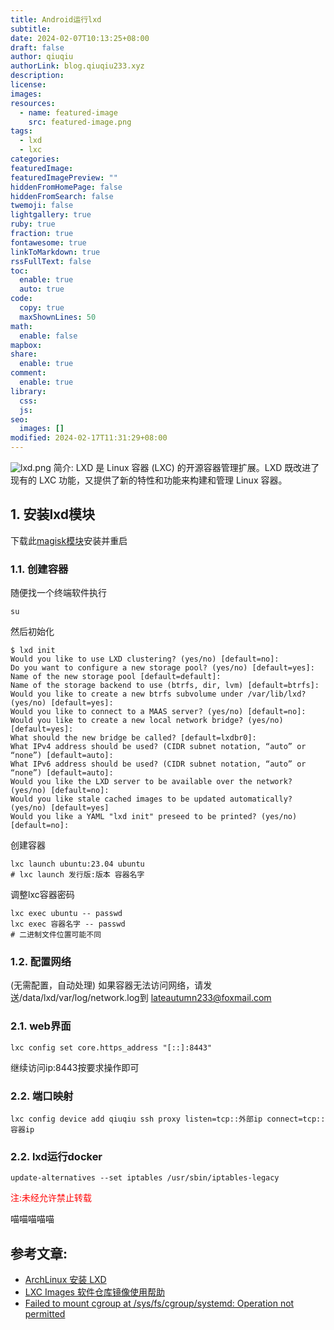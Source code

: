 ```yaml
---
title: Android运行lxd
subtitle: 
date: 2024-02-07T10:13:25+08:00
draft: false
author: qiuqiu
authorLink: blog.qiuqiu233.xyz
description: 
license: 
images: 
resources:
  - name: featured-image
    src: featured-image.png
tags:
  - lxd
  - lxc
categories: 
featuredImage: 
featuredImagePreview: ""
hiddenFromHomePage: false
hiddenFromSearch: false
twemoji: false
lightgallery: true
ruby: true
fraction: true
fontawesome: true
linkToMarkdown: true
rssFullText: false
toc:
  enable: true
  auto: true
code:
  copy: true
  maxShownLines: 50
math:
  enable: false
mapbox: 
share:
  enable: true
comment:
  enable: true
library:
  css: 
  js: 
seo:
  images: []
modified: 2024-02-17T11:31:29+08:00
---
```

![lxd.png](https://999-1257394446.cos.ap-hongkong.myqcloud.com/img/lxd.png)
简介:
LXD 是 Linux 容器 (LXC) 的开源容器管理扩展。LXD 既改进了现有的 LXC 功能，又提供了新的特性和功能来构建和管理 Linux 容器。

<!-- more -->


## 1. 安装lxd模块
下载此[magisk模块](https://alist.qiuqiu233.xyz/d/软件/lxd/lxd-android.zip)安装并重启
### 1.1. 创建容器
随便找一个终端软件执行
```shell
su
```
然后初始化
```shell
$ lxd init
Would you like to use LXD clustering? (yes/no) [default=no]:
Do you want to configure a new storage pool? (yes/no) [default=yes]:
Name of the new storage pool [default=default]:
Name of the storage backend to use (btrfs, dir, lvm) [default=btrfs]:
Would you like to create a new btrfs subvolume under /var/lib/lxd? (yes/no) [default=yes]:
Would you like to connect to a MAAS server? (yes/no) [default=no]:
Would you like to create a new local network bridge? (yes/no) [default=yes]:
What should the new bridge be called? [default=lxdbr0]:
What IPv4 address should be used? (CIDR subnet notation, “auto” or “none”) [default=auto]:
What IPv6 address should be used? (CIDR subnet notation, “auto” or “none”) [default=auto]:
Would you like the LXD server to be available over the network? (yes/no) [default=no]:
Would you like stale cached images to be updated automatically? (yes/no) [default=yes]
Would you like a YAML "lxd init" preseed to be printed? (yes/no) [default=no]:

```
创建容器
```shell
lxc launch ubuntu:23.04 ubuntu
# lxc launch 发行版:版本 容器名字
```
调整lxc容器密码
```shell
lxc exec ubuntu -- passwd
lxc exec 容器名字 -- passwd
# 二进制文件位置可能不同
```
### 1.2. 配置网络
(无需配置，自动处理)
如果容器无法访问网络，请发送/data/lxd/var/log/network.log到
lateautumn233@foxmail.com

### 2.1. web界面
```shell
lxc config set core.https_address "[::]:8443"
```
继续访问ip:8443按要求操作即可
### 2.2. 端口映射
```shell
lxc config device add qiuqiu ssh proxy listen=tcp::外部ip connect=tcp::容器ip
```
### 2.2. lxd运行docker
```shell
update-alternatives --set iptables /usr/sbin/iptables-legacy
```

<span style="color:red">注:未经允许禁止转载</span>



喵喵喵喵喵
## 参考文章:
- [ArchLinux 安装 LXD](https://new.negoces.top/posts/cecd6168/)
- [LXC Images 软件仓库镜像使用帮助](https://mirrors.tuna.tsinghua.edu.cn/help/lxc-images/)
- [Failed to mount cgroup at /sys/fs/cgroup/systemd: Operation not permitted](https://github.com/lxc/lxc/issues/4072)
